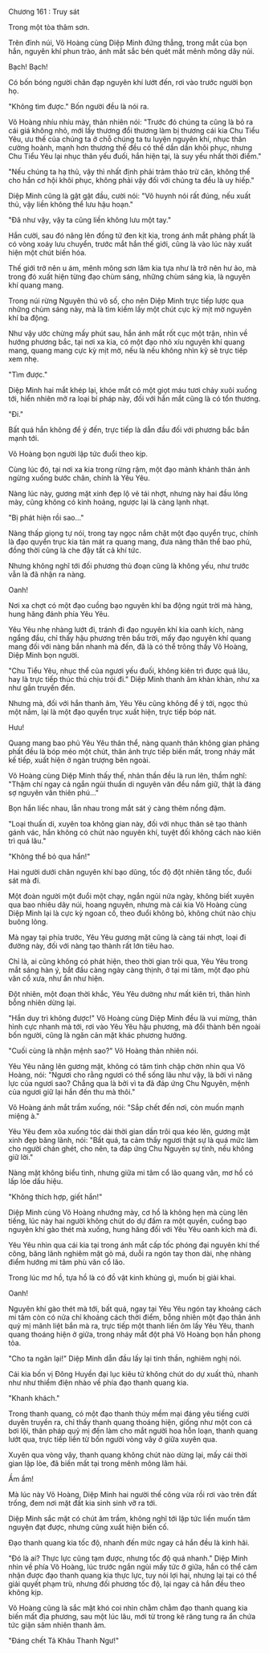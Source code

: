 




Chương 161 : Truy sát


Trong một tòa thâm sơn.

Trên đỉnh núi, Võ Hoàng cùng Diệp Minh đứng thẳng, trong mắt của bọn hắn, nguyên khí phun trào, ánh mắt sắc bén quét mắt mênh mông dãy núi.

Bạch! Bạch!

Có bốn bóng người chân đạp nguyên khí lướt đến, rơi vào trước người bọn họ.

"Không tìm được." Bốn người đều là nói ra.

Võ Hoàng nhíu nhíu mày, thản nhiên nói: "Trước đó chúng ta cũng là bỏ ra cái giá không nhỏ, mới lấy thương đổi thương làm bị thương cái kia Chu Tiểu Yêu, ưu thế của chúng ta ở chỗ chúng ta tu luyện nguyên khí, nhục thân cường hoành, mạnh hơn thương thế đều có thể dần dần khôi phục, nhưng Chu Tiểu Yêu lại nhục thân yếu đuối, hắn hiện tại, là suy yếu nhất thời điểm."

"Nếu chúng ta hạ thủ, vậy thì nhất định phải trảm thảo trừ căn, không thể cho hắn cơ hội khôi phục, không phải vậy đối với chúng ta đều là uy hiếp."

Diệp Minh cũng là gật gật đầu, cười nói: "Võ huynh nói rất đúng, nếu xuất thủ, vậy liền không thể lưu hậu hoạn."

"Đã như vậy, vậy ta cũng liền không lưu một tay."

Hắn cười, sau đó nâng lên đồng tử đen kịt kia, trong ánh mắt phảng phất là có vòng xoáy lưu chuyển, trước mắt hắn thế giới, cũng là vào lúc này xuất hiện một chút biến hóa.

Thế giới trở nên u ám, mênh mông sơn lâm kia tựa như là trở nên hư ảo, mà trong đó xuất hiện từng đạo chùm sáng, những chùm sáng kia, là nguyên khí quang mang.

Trong núi rừng Nguyên thú vô số, cho nên Diệp Minh trực tiếp lược qua những chùm sáng này, mà là tìm kiếm lấy một chút cực kỳ mịt mờ nguyên khí ba động.

Như vậy ước chừng mấy phút sau, hắn ánh mắt rốt cục một trận, nhìn về hướng phương bắc, tại nơi xa kia, có một đạo nhỏ xíu nguyên khí quang mang, quang mang cực kỳ mịt mờ, nếu là nếu không nhìn kỹ sẽ trực tiếp xem nhẹ.

"Tìm được."

Diệp Minh hai mắt khép lại, khóe mắt có một giọt máu tươi chảy xuôi xuống tới, hiển nhiên mở ra loại bí pháp này, đối với hắn mắt cũng là có tổn thương.

"Đi."

Bất quá hắn không để ý đến, trực tiếp là dẫn đầu đối với phương bắc bắn mạnh tới.

Võ Hoàng bọn người lập tức đuổi theo kịp.

Cùng lúc đó, tại nơi xa kia trong rừng rậm, một đạo mảnh khảnh thân ảnh ngừng xuống bước chân, chính là Yêu Yêu.

Nàng lúc này, gương mặt xinh đẹp lộ vẻ tái nhợt, nhưng này hai đầu lông mày, cũng không có kinh hoảng, ngược lại là càng lạnh nhạt.

"Bị phát hiện rồi sao..."

Nàng thấp giọng tự nói, trong tay ngọc nắm chặt một đạo quyển trục, chính là đạo quyển trục kia tản mát ra quang mang, đưa nàng thân thể bao phủ, đồng thời cũng là che đậy tất cả khí tức.

Nhưng không nghĩ tới đối phương thủ đoạn cũng là không yếu, như trước vẫn là đã nhận ra nàng.

Oanh!

Nơi xa chợt có một đạo cuồng bạo nguyên khí ba động ngút trời mà hàng, hung hăng đánh phía Yêu Yêu.

Yêu Yêu nhẹ nhàng lướt đi, tránh đi đạo nguyên khí kia oanh kích, nàng ngẩng đầu, chỉ thấy hậu phương trên bầu trời, mấy đạo nguyên khí quang mang đối với nàng bắn nhanh mà đến, đã là có thể trông thấy Võ Hoàng, Diệp Minh bọn người.

"Chu Tiểu Yêu, nhục thể của ngươi yếu đuối, không kiên trì được quá lâu, hay là trực tiếp thúc thủ chịu trói đi." Diệp Minh thanh âm khàn khàn, như xa như gần truyền đến.

Nhưng mà, đối với hắn thanh âm, Yêu Yêu cũng không để ý tới, ngọc thủ một nắm, lại là một đạo quyển trục xuất hiện, trực tiếp bóp nát.

Hưu!

Quang mang bao phủ Yêu Yêu thân thể, nàng quanh thân không gian phảng phất đều là bóp méo một chút, thân ảnh trực tiếp biến mất, trong nháy mắt kế tiếp, xuất hiện ở ngàn trượng bên ngoài.

Võ Hoàng cùng Diệp Minh thấy thế, nhãn thần đều là run lên, thầm nghĩ: "Thậm chí ngay cả ngắn ngủi thuấn di nguyên văn đều nắm giữ, thật là đáng sợ nguyên văn thiên phú..."

Bọn hắn liếc nhau, lẫn nhau trong mắt sát ý càng thêm nồng đậm.

"Loại thuấn di, xuyên toa không gian này, đối với nhục thân sẽ tạo thành gánh vác, hắn không có chút nào nguyên khí, tuyệt đối không cách nào kiên trì quá lâu."

"Không thể bỏ qua hắn!"

Hai người dưới chân nguyên khí bạo dũng, tốc độ đột nhiên tăng tốc, đuổi sát mà đi.

Một đoàn người một đuổi một chạy, ngắn ngủi nửa ngày, không biết xuyên qua bao nhiêu dãy núi, hoang nguyên, nhưng mà cái kia Võ Hoàng cùng Diệp Minh lại là cực kỳ ngoan cố, theo đuổi không bỏ, không chút nào chịu buông lỏng.

Mà ngay tại phía trước, Yêu Yêu gương mặt cũng là càng tái nhợt, loại đi đường này, đối với nàng tạo thành rất lớn tiêu hao.

Chỉ là, ai cũng không có phát hiện, theo thời gian trôi qua, Yêu Yêu trong mắt sáng hàn ý, bắt đầu càng ngày càng thịnh, ở tại mi tâm, một đạo phù văn cổ xưa, như ẩn như hiện.

Đột nhiên, một đoạn thời khắc, Yêu Yêu dường như mất kiên trì, thân hình bỗng nhiên dừng lại.

"Hắn duy trì không được!" Võ Hoàng cùng Diệp Minh đều là vui mừng, thân hình cực nhanh mà tới, rơi vào Yêu Yêu hậu phương, mà đổi thành bên ngoài bốn người, cũng là ngăn cản mặt khác phương hướng.

"Cuối cùng là nhận mệnh sao?" Võ Hoàng thản nhiên nói.

Yêu Yêu nâng lên gương mặt, không có tâm tình chập chờn nhìn qua Võ Hoàng, nói: "Ngươi cho rằng ngươi có thể sống lâu như vậy, là bởi vì năng lực của ngươi sao? Chẳng qua là bởi vì ta đã đáp ứng Chu Nguyên, mệnh của ngươi giữ lại hắn đến thu mà thôi."

Võ Hoàng ánh mắt trầm xuống, nói: "Sắp chết đến nơi, còn muốn mạnh miệng à."

Yêu Yêu đem xõa xuống tóc dài thời gian dần trôi qua kéo lên, gương mặt xinh đẹp băng lãnh, nói: "Bất quá, ta cảm thấy ngươi thật sự là quá mức làm cho người chán ghét, cho nên, ta đáp ứng Chu Nguyên sự tình, nếu không giữ lời."

Nàng mặt không biểu tình, nhưng giữa mi tâm cổ lão quang văn, mơ hồ có lấp lóe dấu hiệu.

"Không thích hợp, giết hắn!"

Diệp Minh cùng Võ Hoàng nhướng mày, cơ hồ là không hẹn mà cùng lên tiếng, lúc này hai người không chút do dự đấm ra một quyền, cuồng bạo nguyên khí gào thét mà xuống, hung hăng đối với Yêu Yêu oanh kích mà đi.

Yêu Yêu nhìn qua cái kia tại trong ánh mắt cấp tốc phóng đại nguyên khí thế công, băng lãnh nghiêm mặt gò má, duỗi ra ngón tay thon dài, nhẹ nhàng điểm hướng mi tâm phù văn cổ lão.

Trong lúc mơ hồ, tựa hồ là có đồ vật kinh khủng gì, muốn bị giải khai.

Oanh!

Nguyên khí gào thét mà tới, bất quá, ngay tại Yêu Yêu ngón tay khoảng cách mi tâm còn có nửa chỉ khoảng cách thời điểm, bỗng nhiên một đạo thân ảnh quỷ mị mãnh liệt bắn mà ra, trực tiếp một thanh liền ôm lấy Yêu Yêu, thanh quang thoáng hiện ở giữa, trong nháy mắt đột phá Võ Hoàng bọn hắn phong tỏa.

"Cho ta ngăn lại!" Diệp Minh dẫn đầu lấy lại tinh thần, nghiêm nghị nói.

Cái kia bốn vị Đông Huyền đại lục kiêu tử không chút do dự xuất thủ, nhanh như như thiểm điện nhào về phía đạo thanh quang kia.

"Khanh khách."

Trong thanh quang, có một đạo thanh thúy mềm mại đáng yêu tiếng cười duyên truyền ra, chỉ thấy thanh quang thoáng hiện, giống như một con cá bơi lội, thân pháp quỷ mị đến làm cho mắt người hoa hỗn loạn, thanh quang lướt qua, trực tiếp liền từ bốn người vòng vây ở giữa xuyên qua.

Xuyên qua vòng vây, thanh quang không chút nào dừng lại, mấy cái thời gian lập lòe, đã biến mất tại trong mênh mông lâm hải.

Ầm ầm!

Mà lúc này Võ Hoàng, Diệp Minh hai người thế công vừa rồi rơi vào trên đất trống, đem nơi mặt đất kia sinh sinh vỡ ra tới.

Diệp Minh sắc mặt có chút âm trầm, không nghĩ tới lập tức liền muốn tâm nguyện đạt được, nhưng cũng xuất hiện biến cố.

Đạo thanh quang kia tốc độ, nhanh đến mức ngay cả hắn đều là kinh hãi.

"Đó là ai? Thực lực cũng tạm được, nhưng tốc độ quá nhanh." Diệp Minh nhìn về phía Võ Hoàng, lúc trước ngắn ngủi mấy tức ở giữa, hắn có thể cảm nhận được đạo thanh quang kia thực lực, tuy nói lợi hại, nhưng lại tại có thể giải quyết phạm trù, nhưng đối phương tốc độ, lại ngay cả hắn đều theo không kịp.

Võ Hoàng cũng là sắc mặt khó coi nhìn chằm chằm đạo thanh quang kia biến mất địa phương, sau một lúc lâu, mới từ trong kẽ răng tung ra ẩn chứa tức giận sâm nhiên thanh âm.

"Đáng chết Tả Khâu Thanh Ngư!"




